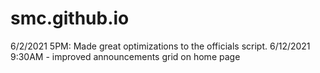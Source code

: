 # smc.github.io

6/2/2021 5PM: Made great optimizations to the officials script.
6/12/2021 9:30AM - improved announcements grid on home page

